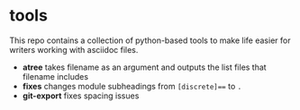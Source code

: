 # tools
This repo contains a collection of python-based tools to make life easier for writers working with asciidoc files.

* **atree**	takes filename as an argument and outputs the list files that filename includes
* **fixes**	changes module subheadings from `[discrete]==` to `.`
* **git-export** fixes spacing issues

